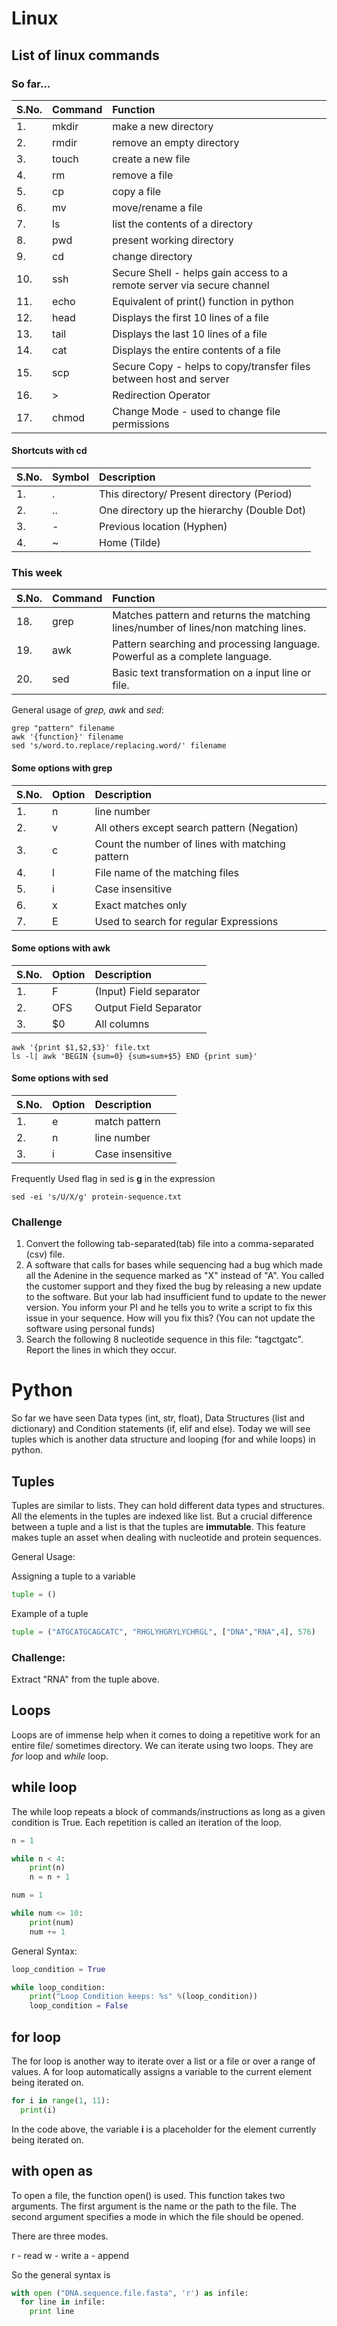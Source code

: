 # Linux  
## List of linux commands  
### So far...

| S.No. | Command | Function  
|:------|:--------|:--------------------------------------------------------------------------  
|1.     |  mkdir  |  make a new directory  
|2.     |  rmdir  |  remove an empty directory  
|3.     |  touch  |  create a new file  
|4.     |  rm     |  remove a file  
|5.     |  cp     |  copy a file  
|6.     |  mv     |  move/rename a file  
|7.     |  ls     |  list the contents of a directory  
|8.     |  pwd    |  present working directory  
|9.     |  cd     |  change directory  
|10.    |ssh      | Secure Shell - helps gain access to a remote server via secure channel  
|11.    |echo     | Equivalent of print() function in python  
|12.    |head     | Displays the first 10 lines of a file  
|13.    |tail     | Displays the last 10 lines of a file  
|14.    |cat      | Displays the entire contents of a file 
|15.    |scp      | Secure Copy - helps to copy/transfer files between host and server  
|16.    |>        | Redirection Operator  
|17.    |chmod    | Change Mode - used to change file permissions  

#### Shortcuts with cd

|S.No.| Symbol | Description
|:----|:-------|:-------------------------------------------
|1.   | .      | This directory/ Present directory (Period)
|2.   | ..     | One directory up the hierarchy (Double Dot)
|3.   | -      | Previous location (Hyphen)
|4.   | ~      | Home (Tilde)

### This week

| S.No. | Command | Function  
|:------|:--------|:--------------------------------------------------------------------------------- 
|18.    |grep     |Matches pattern and returns the matching lines/number of lines/non matching lines.
|19.    |awk      |Pattern searching and processing language. Powerful as a complete language.
|20.    |sed      |Basic text transformation on a input line or file.

General usage of *grep, awk* and *sed*:

```shell
grep "pattern" filename
awk '{function}' filename
sed 's/word.to.replace/replacing.word/' filename
```

#### Some options with grep

|S.No.| Option | Description
|:----|:-------|:-----------------------------------------------
|1.   |n       | line number
|2.   |v       | All others except search pattern (Negation)
|3.   |c       | Count the number of lines with matching pattern
|4.   |l       | File name of the matching files
|5.   |i       | Case insensitive
|6.   |x       | Exact matches only
|7.   |E       | Used to search for regular Expressions

#### Some options with awk

|S.No.| Option | Description
|:----|:-------|:-----------------------------
|1.   |F       | (Input) Field separator
|2.   |OFS     | Output Field Separator
|3.   |$0      | All columns

```shell
awk '{print $1,$2,$3}' file.txt
ls -l| awk 'BEGIN {sum=0} {sum=sum+$5} END {print sum}'
```

#### Some options with sed

|S.No.| Option | Description
|:----|:-------|:--------------------
|1.   |e       | match pattern
|2.   |n       | line number
|3.   |i       | Case insensitive

Frequently Used flag in sed is **g** in the expression

```shell
sed -ei 's/U/X/g' protein-sequence.txt
```
### Challenge

1. Convert the following tab-separated(tab) file into a comma-separated (csv) file.
2. A software that calls for bases while sequencing had a bug which made all the Adenine in the sequence marked as "X" instead of "A". You called the customer support and they fixed the bug by releasing a new update to the software. But your lab had insufficient fund to update to the newer version. You inform your PI and he tells you to write a script to fix this issue in your sequence. How will you fix this? (You can not update the software using personal funds)
3. Search the following 8 nucleotide sequence in this file: "tagctgatc". Report the lines in which they occur.

# Python

So far we have seen Data types (int, str, float), Data Structures (list and dictionary) and Condition statements (if, elif and else). Today we will see tuples which is another data structure and looping (for and while loops) in python.

## Tuples

Tuples are similar to lists. They can hold different data types and structures. All the elements in the tuples are indexed like list. But a crucial difference between a tuple and a list is that the tuples are **immutable**. This feature makes tuple an asset when dealing with nucleotide and protein sequences.  

General Usage:

Assigning a tuple to a variable  
```python
tuple = ()
```

Example of a tuple  

```python
tuple = ("ATGCATGCAGCATC", "RHGLYHGRYLYCHRGL", ["DNA","RNA",4], 576)
```

### Challenge:

Extract "RNA" from the tuple above.

## Loops
Loops are of immense help when it comes to doing a repetitive work for an entire file/ sometimes directory. We can iterate using two loops. They are *for* loop and *while* loop.

## while loop

The while loop repeats a block of commands/instructions as long as a given condition is True. Each repetition is called an iteration of the loop.

```python
n = 1

while n < 4:
	print(n)
	n = n + 1
```
```python
num = 1

while num <= 10:
    print(num)
    num += 1
```

General Syntax:

```python
loop_condition = True

while loop_condition:
    print("Loop Condition keeps: %s" %(loop_condition))
    loop_condition = False
```


## for loop

The for loop is another way to iterate over a list or a file or over a range of values. A for loop automatically assigns a variable to the current element being iterated on.

```python
for i in range(1, 11):
  print(i)
```

In the code above, the variable **i** is a placeholder for the element currently being iterated on.

## with open as 

To open a file, the function open() is used. This function takes two arguments. The first argument is the name or the path to the file. The second argument specifies a mode in which the file should be opened.

There are three modes.

r - read
w - write
a - append

So the general syntax is 

```python
with open ("DNA.sequence.file.fasta", 'r') as infile:
  for line in infile:
    print line
```
